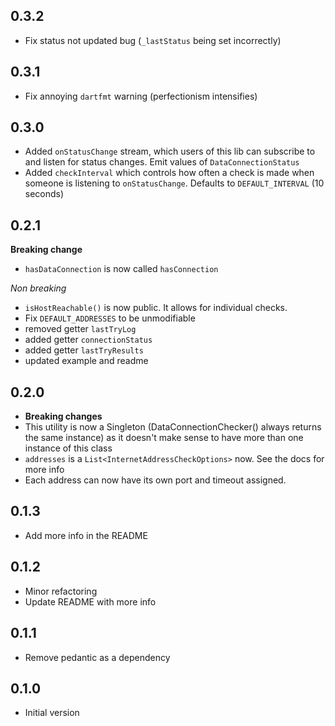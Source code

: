 ## 0.3.2

- Fix status not updated bug (`_lastStatus` being set incorrectly)

## 0.3.1

- Fix annoying `dartfmt` warning (perfectionism intensifies)

## 0.3.0

- Added `onStatusChange` stream, which users of this lib can subscribe to
  and listen for status changes. Emit values of `DataConnectionStatus`
- Added `checkInterval` which controls how often a check is made
  when someone is listening to `onStatusChange`. Defaults to `DEFAULT_INTERVAL`
  (10 seconds)

## 0.2.1

**Breaking change**
- `hasDataConnection` is now called `hasConnection`

*Non breaking*
- `isHostReachable()` is now public. It allows for individual checks.
- Fix `DEFAULT_ADDRESSES` to be unmodifiable
- removed getter `lastTryLog`
- added getter `connectionStatus`
- added getter `lastTryResults`
- updated example and readme

## 0.2.0

- **Breaking changes**
- This utility is now a Singleton (DataConnectionChecker() always returns the same instance)
as it doesn't make sense to have more than one instance of this class
- `addresses` is a `List<InternetAddressCheckOptions>` now. See the docs for more info
- Each address can now have its own port and timeout assigned.

## 0.1.3

- Add more info in the README

## 0.1.2

- Minor refactoring
- Update README with more info

## 0.1.1

- Remove pedantic as a dependency

## 0.1.0

- Initial version
